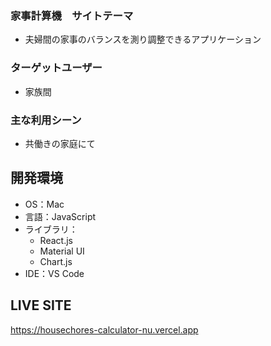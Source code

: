 ### 家事計算機　サイトテーマ
- 夫婦間の家事のバランスを測り調整できるアプリケーション

### ターゲットユーザー
- 家族間

### 主な利用シーン
- 共働きの家庭にて

## 開発環境
- OS：Mac　
- 言語：JavaScript
- ライブラリ：
  - React.js
  - Material UI
  - Chart.js
- IDE：VS Code

## LIVE SITE
https://housechores-calculator-nu.vercel.app
